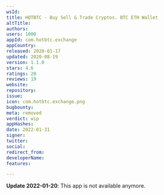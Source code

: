 ```yaml
---
wsId: 
title: HOTBTC - Buy Sell & Trade Cryptos. BTC ETH Wallet
altTitle: 
authors: 
users: 1000
appId: com.hotbtc.exchange
appCountry: 
released: 2020-01-17
updated: 2020-08-19
version: 1.1.0
stars: 4.6
ratings: 20
reviews: 19
website: 
repository: 
issue: 
icon: com.hotbtc.exchange.png
bugbounty: 
meta: removed
verdict: wip
appHashes: 
date: 2022-01-31
signer: 
twitter: 
social: 
redirect_from: 
developerName: 
features: 

---
```


**Update 2022-01-20**: This app is not available anymore.

